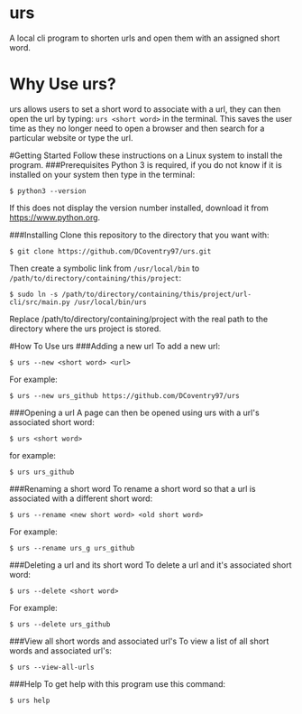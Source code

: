# urs
A local cli program to shorten urls and open them with an assigned short word. 

# Why Use urs?
urs allows users to set a short word to associate with a url, they can then open the url by typing: `urs <short word>`
in the terminal. This saves the user time as they no longer need to open a browser and then search for a particular 
website or type the url. 

#Getting Started
Follow these instructions on a Linux system to install the program.
###Prerequisites
Python 3 is required, if you do not know if it is installed on your system then type in the terminal: <br>
```
$ python3 --version
``` 
If this does not display the version number installed, download it from <a>https://www.python.org</a>.

###Installing
Clone this repository to the directory that you want with:<br> 
```
$ git clone https://github.com/DCoventry97/urs.git
``` 
Then create a symbolic link from `/usr/local/bin` to `/path/to/directory/containing/this/project`:<br>
```
$ sudo ln -s /path/to/directory/containing/this/project/url-cli/src/main.py /usr/local/bin/urs

```
Replace /path/to/directory/containing/project with the real path to the directory where the urs project is stored. 

#How To Use urs
###Adding a new url
To add a new url:
```
$ urs --new <short word> <url>
```
For example:
```
$ urs --new urs_github https://github.com/DCoventry97/urs
```
###Opening a url
A page can then be opened using urs with a url's associated short word: 
```
$ urs <short word>
```
for example:
```
$ urs urs_github
```

###Renaming a short word
To rename a short word so that a url is associated with a different short word:  
```
$ urs --rename <new short word> <old short word>
```
For example:
```
$ urs --rename urs_g urs_github
```

###Deleting a url and its short word
To delete a url and it's associated short word:
```
$ urs --delete <short word>
```
For example:
```
$ urs --delete urs_github 
```

###View all short words and associated url's
To view a list of all short words and associated url's:
```
$ urs --view-all-urls
```

###Help
To get help with this program use this command:
``` 
$ urs help 
```